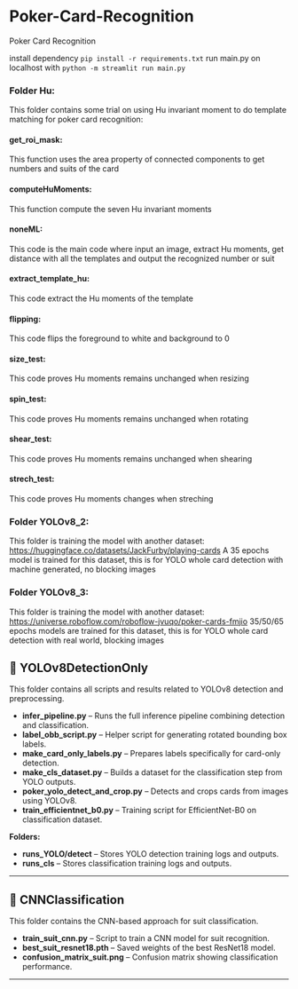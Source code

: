 # Poker-Card-Recognition
Poker Card Recognition

install dependency `pip install -r requirements.txt`
run main.py on localhost with `python -m streamlit run main.py`


### Folder Hu:
This folder contains some trial on using Hu invariant moment to do template matching for poker card recognition:

#### get_roi_mask:
This function uses the area property of connected components to get numbers and suits of the card
#### computeHuMoments:
This function compute the seven Hu invariant moments
#### noneML:
This code is the main code where input an image, extract Hu moments, get distance with all the templates and output the recognized number or suit
#### extract_template_hu:
This code extract the Hu moments of the template
#### flipping:
This code flips the foreground to white and background to 0
#### size_test:
This code proves Hu moments remains unchanged when resizing
#### spin_test:
This code proves Hu moments remains unchanged when rotating
#### shear_test:
This code proves Hu moments remains unchanged when shearing
#### strech_test:
This code proves Hu moments changes when streching


### Folder YOLOv8_2:
This folder is training the model with another dataset:  https://huggingface.co/datasets/JackFurby/playing-cards
A 35 epochs model is trained for this dataset, this is for YOLO whole card detection with machine generated, no blocking images 

### Folder YOLOv8_3:
This folder is training the model with another dataset:  https://universe.roboflow.com/roboflow-jvuqo/poker-cards-fmjio
35/50/65 epochs models are trained for this dataset, this is for YOLO whole card detection with real world, blocking images


## 📂 YOLOv8DetectionOnly

This folder contains all scripts and results related to YOLOv8 detection and preprocessing.  

- **infer_pipeline.py** – Runs the full inference pipeline combining detection and classification.  
- **label_obb_script.py** – Helper script for generating rotated bounding box labels.  
- **make_card_only_labels.py** – Prepares labels specifically for card-only detection.  
- **make_cls_dataset.py** – Builds a dataset for the classification step from YOLO outputs.  
- **poker_yolo_detect_and_crop.py** – Detects and crops cards from images using YOLOv8.  
- **train_efficientnet_b0.py** – Training script for EfficientNet-B0 on classification dataset.  

**Folders:**  
- **runs_YOLO/detect** – Stores YOLO detection training logs and outputs.  
- **runs_cls** – Stores classification training logs and outputs.  

---

## 📂 CNNClassification  

This folder contains the CNN-based approach for suit classification.  

- **train_suit_cnn.py** – Script to train a CNN model for suit recognition.  
- **best_suit_resnet18.pth** – Saved weights of the best ResNet18 model.  
- **confusion_matrix_suit.png** – Confusion matrix showing classification performance.  

---
